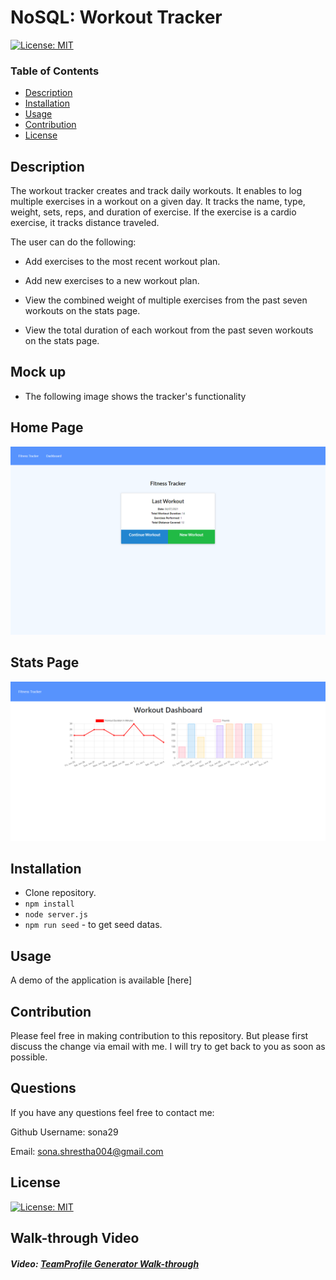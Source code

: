 # NoSQL: Workout Tracker

[![License: MIT](https://img.shields.io/badge/License-MIT-yellow.svg)](https://opensource.org/licenses/MIT)

### Table of Contents

- [Description](#description)
- [Installation](#installation)
- [Usage](#usage)
- [Contribution](#contribution)
- [License](#license)

## Description

The workout tracker creates and track daily workouts. It enables to log multiple exercises in a workout on a given day. It tracks the name, type, weight, sets, reps, and duration of exercise. If the exercise is a cardio exercise, it tracks distance traveled.

The user can do the following:

- Add exercises to the most recent workout plan.

- Add new exercises to a new workout plan.

- View the combined weight of multiple exercises from the past seven workouts on the stats page.

- View the total duration of each workout from the past seven workouts on the stats page.

## Mock up

- The following image shows the tracker's functionality

## Home Page

![alt text](images/home-page.png)

## Stats Page

![alt text](images/stats.png)

## Installation

- Clone repository.
- `npm install`
- `node server.js`
- `npm run seed` - to get seed datas.

## Usage

A demo of the application is available [here]

## Contribution

Please feel free in making contribution to this repository. But please first discuss the change via email with me. I will try to get back to you as soon as possible.

## Questions

If you have any questions feel free to contact me:

Github Username: sona29

Email: sona.shrestha004@gmail.com

## License

[![License: MIT](https://img.shields.io/badge/License-MIT-yellow.svg)](https://opensource.org/licenses/MIT)

## Walk-through Video

##### Video: [TeamProfile Generator Walk-through](https://drive.google.com/file/d/1xpg35eNshSvpFfMv1DTstRLhJj6fJBHl/view)
